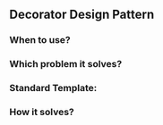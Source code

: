Decorator Design Pattern
---
### When to use?
### Which problem it solves?
### Standard Template:
### How it solves?
